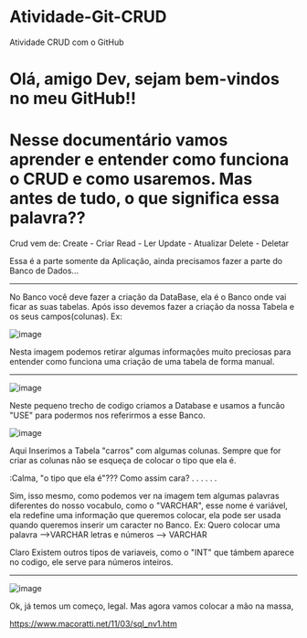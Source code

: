 # Atividade-Git-CRUD
Atividade CRUD com o GitHub

<h1>Olá, amigo Dev, sejam bem-vindos no meu GitHub!!<h1>

<h1>Nesse documentário vamos aprender e entender como funciona o CRUD e como usaremos. Mas antes de tudo, o que significa essa palavra?? </h1>
Crud vem de:
Create - Criar
Read - Ler
Update - Atualizar
Delete - Deletar

Essa é a parte somente da Aplicação, ainda precisamos fazer a parte do Banco de Dados...

<hr>

No Banco você deve fazer a criação da DataBase, ela é o Banco onde vai ficar as suas tabelas. Após isso devemos fazer a criação da
nossa Tabela e os seus campos(colunas).
Ex:

![image](https://user-images.githubusercontent.com/128431515/228084796-0ca55c2f-4488-4e2a-aea6-63133724fb85.png)

Nesta imagem podemos retirar algumas informações muito preciosas para entender como funciona uma criação de uma tabela de forma
manual.

  <hr></hr>
  
![image](https://user-images.githubusercontent.com/128431515/228085520-8c5e47c6-9667-4592-9ef6-75649d32da35.png)

Neste pequeno trecho de codigo criamos a Database e usamos a funcão "USE" para podermos nos referirmos a esse Banco.

  

![image](https://user-images.githubusercontent.com/128431515/228086170-2a5b4dfe-371a-4991-a042-2c70aef2a16c.png)

  Aqui Inserimos a Tabela "carros" com algumas colunas. Sempre que for criar as colunas não se esqueça de colocar o tipo que ela é.
  
  
  :Calma, "o tipo que ela é"??? Como assim cara?
  .
  .
  .
  .
  .
  .
  
  Sim, isso mesmo, como podemos ver na imagem tem algumas palavras diferentes do nosso vocabulo, como o "VARCHAR", esse nome é
  variável, ela redefine uma informação que queremos colocar, ela pode ser usada quando queremos inserir um caracter no Banco.
  Ex: Quero colocar uma palavra -->VARCHAR
                        letras e números --> VARCHAR
              
  
  
  Claro Existem outros tipos de variaveis, como o "INT" que támbem aparece no codigo, ele serve para números inteiros.</h1>
  
<hr></hr>

![image](https://user-images.githubusercontent.com/128431515/228087736-2461bc86-591a-4c69-9a62-e0053925447a.png)


Ok, já temos um começo, legal. Mas agora vamos colocar a mão na massa, 





https://www.macoratti.net/11/03/sql_nv1.htm

